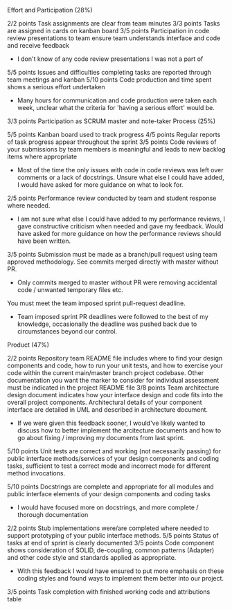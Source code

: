 Effort and Participation (28%)

2/2 points Task assignments are clear from team minutes
3/3 points Tasks are assigned in cards on kanban board
3/5 points Participation in code review presentations to team ensure team understands interface and code and receive feedback

 
 - I don't know of any code review presentations I was not a part of

5/5 points Issues and difficulties completing tasks are reported through team meetings and kanban
5/10 points Code production and time spent shows a serious effort undertaken

 
 - Many hours for communication and code production were taken each week, unclear what the criteria for 'having a serious effort' would be.

3/3 points Participation as SCRUM master and note-taker
Process (25%)

5/5 points Kanban board used to track progress
4/5 points Regular reports of task progress appear throughout the sprint
3/5 points Code reviews of your submissions by team members is meaningful and leads to new backlog items where appropriate

 
 - Most of the time the only issues with code in code reviews was left over comments or a lack of docstrings. Unsure what else I could have added, I would have asked for more guidance on what to look for.

2/5 points Performance review conducted by team and student response where needed.

 
 - I am not sure what else I could have added to my performance reviews, I gave constructive criticism when needed and gave my feedback. Would have asked for more guidance on how the performance reviews should have been written.

3/5 points Submission must be made as a branch/pull request using team approved methodology.
See commits merged directly with master without PR.

 
 - Only commits merged to master without PR were removing accidental code / unwanted temporary files etc.

You must meet the team imposed sprint pull-request deadline.

 
 - Team imposed sprint PR deadlines were followed to the best of my knowledge, occasionally the deadline was pushed back due to circumstances beyond our control.

Product (47%)

2/2 points Repository team README file includes where to find your design components and code, how to run your unit tests, and how to exercise your code within the current main/master branch project codebase.
Other documentation you want the marker to consider for individual assessment must be indicated in the project README file
3/8 points Team architecture design document indicates how your interface design and code fits into the overall project components.
Architectural details of your component interface are detailed in UML and described in architecture document.

 
 - If we were given this feedback sooner, I would've likely wanted to discuss how to better implement the arcitecture documents and how to go about fixing / improving my documents from last sprint.

5/10 points Unit tests are correct and working (not necessarily passing) for public interface methods/services of your design components and coding tasks, sufficient to test a correct mode and incorrect mode for different method invocations.



5/10 points Docstrings are complete and appropriate for all modules and public interface elements of your design components and coding tasks

 
 - I would have focused more on docstrings, and more complete / thorough documentation

2/2 points Stub implementations were/are completed where needed to support prototyping of your public interface methods.
5/5 points Status of tasks at end of sprint is clearly documented
3/5 points Code component shows consideration of SOLID, de-coupling, common patterns (Adapter) and other code style and standards applied as appropriate.

 
 - With this feedback I would have ensured to put more emphasis on these coding styles and found ways to implement them better into our project.

3/5 points Task completion with finished working code and attributions table
